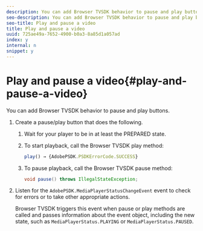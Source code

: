 ```yaml
---
description: You can add Browser TVSDK behavior to pause and play buttons.
seo-description: You can add Browser TVSDK behavior to pause and play buttons.
seo-title: Play and pause a video
title: Play and pause a video
uuid: 725ae49a-7652-4900-b0a3-8a85d1a057ad
index: y
internal: n
snippet: y
---
```


# Play and pause a video{#play-and-pause-a-video}

You can add Browser TVSDK behavior to pause and play buttons.

1. Create a pause/play button that does the following.
   1. Wait for your player to be in at least the PREPARED state.
   1. To start playback, call the Browser TVSDK play method:

      ```js   
      play() → {AdobePSDK.PSDKErrorCode.SUCCESS}
      ```

   1. To pause playback, call the Browser TVSDK pause method:

      ```java   
      void pause() throws IllegalStateException;
      ```

1. Listen for the `AdobePSDK.MediaPlayerStatusChangeEvent` event to check for errors or to take other appropriate actions.

   Browser TVSDK triggers this event when pause or play methods are called and passes information about the event object, including the new state, such as `MediaPlayerStatus.PLAYING` or `MediaPlayerStatus.PAUSED`. 


